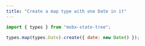 ```yaml
---
title: "Create a map type with one Date in it"
---
```


```js
import { types } from "mobx-state-tree";
```

```js
types.map(types.Date).create({ date: new Date() });
```
